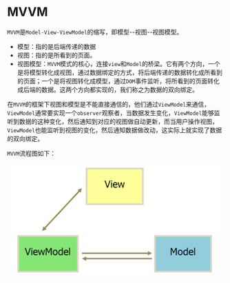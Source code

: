 # MVVM

`MVVM`是`Model-View-ViewModel`的缩写，即模型--视图--视图模型。

- 模型：指的是后端传递的数据
- 视图：指的是所看到的页面。
- 视图模型：`MVVM`模式的核心，连接`view`和`Model`的桥梁。它有两个方向，一个是将模型转化成视图，通过数据绑定的方式，将后端传递的数据转化成所看到的页面；一个是将视图转化成模型，通过`DOM`事件监听，将所看到的页面转化成后端的数据。这两个方向都实现的，我们称之为数据的双向绑定。

在`MVVM`的框架下视图和模型是不能直接通信的，他们通过`ViewModel`来通信，`ViewModel`通常要实现一个`observer`观察者，当数据发生变化，`ViewModel`能够监听到数据的这种变化，然后通知到对应的视图做自动更新，而当用户操作视图，`ViewModel`也能监听到视图的变化，然后通知数据做改动，这实际上就实现了数据的双向绑定。

`MVVM`流程图如下：

![](/assets/MVVM.png)
